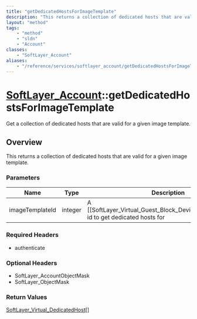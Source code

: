 ```yaml
---
title: "getDedicatedHostsForImageTemplate"
description: "This returns a collection of dedicated hosts that are valid for a given image template."
layout: "method"
tags:
    - "method"
    - "sldn"
    - "Account"
classes:
    - "SoftLayer_Account"
aliases:
    - "/reference/services/softlayer_account/getDedicatedHostsForImageTemplate"
---
```

# [SoftLayer_Account](/reference/services/SoftLayer_Account)::getDedicatedHostsForImageTemplate

Get a collection of dedicated hosts that are valid for a given image template. 


## Overview 
This returns a collection of dedicated hosts that are valid for a given image template. 

### Parameters 
|Name | Type | Description |
| --- | --- | --- |
|imageTemplateId| integer| A [[SoftLayer_Virtual_Guest_Block_Device_Template_Group]] id to get dedicated hosts for|


### Required Headers
* authenticate

### Optional Headers
* SoftLayer_AccountObjectMask
* SoftLayer_ObjectMask

### Return Values
<a href='/reference/datatypes/SoftLayer_Virtual_DedicatedHost'>SoftLayer_Virtual_DedicatedHost[] </a>

